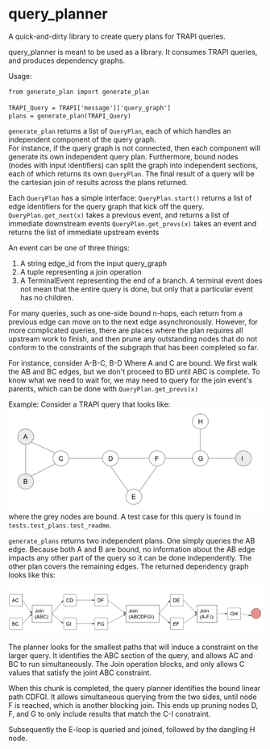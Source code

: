 # query_planner
A quick-and-dirty library to create query plans for TRAPI queries.

query_planner is meant to be used as a library.  It consumes TRAPI queries, and produces dependency graphs.

Usage:
```
from generate_plan import generate_plan

TRAPI_Query = TRAPI['message']['query_graph']
plans = generate_plan(TRAPI_Query)
```

`generate_plan` returns a list of `QueryPlan`, each of which handles an independent component of the query graph.  
For instance, if the query graph is not connected, then each component will generate its own independent query 
plan.  Furthermore, bound nodes (nodes with input identifiers) can split the graph into independent sections,
each of which returns its own `QueryPlan`.    The final result of a query will be the cartesian join of results across
the plans returned.

Each `QueryPlan` has a simple interface: 
`QueryPlan.start()` returns a list of edge identifiers for the query graph that kick off the query.
`QueryPlan.get_next(x)` takes a previous event, and returns a list of immediate downstream events
`QueryPlan.get_prevs(x)` takes an event and returns the list of immediate upstream events

An event can be one of three things:
1. A string edge_id from the input query_graph
2. A tuple representing a join operation
3. A TerminalEvent representing the end of a branch.  A terminal event does not mean that the entire query is done,
but only that a particular event has no children.
   
For many queries, such as one-side bound n-hops, each return from a previous edge can move on to the next edge 
asynchronously.  However, for more complicated queries, there are places where the plan requires all upstream work 
to finish, and then prune any outstanding nodes that do not conform to the constraints of the subgraph that has been
completed so far.

For instance, consider A-B-C, B-D   Where A and C are bound.   We first walk the AB and BC edges, but we don't proceed
to BD until ABC is complete.  To know what we need to wait for, we may need to query for the join event's parents, 
which can be done with `QueryPlan.get_prevs(x)`

Example:
Consider a TRAPI query that looks like:
![Query](Query.png)
where the grey nodes are bound.  A test case for this query is found in `tests.test_plans.test_readme`.

`generate_plans` returns two independent plans.  One simply queries the AB edge.  Because both A and B are bound, 
no information about the AB edge impacts any other part of the query so it can be done independently.  The other
plan covers the remaining edges.  The returned dependency graph looks like this:

![Plan](Plan.png)

The planner looks for the smallest paths that will induce a constraint on the larger query.   It identifies the ABC
section of the query, and allows AC and BC to run simultaneously.  The Join operation blocks, and only allows C values
that satisfy the joint ABC constraint.  

When this chunk is completed, the query planner identifies the bound linear path CDFGI.  It allows simultaneous querying
from the two sides, until node F is reached, which is another blocking join.  This ends up pruning nodes D, F, and G to
only include results that match the C-I constraint.

Subsequently the E-loop is queried and joined, followed by the dangling H node.

